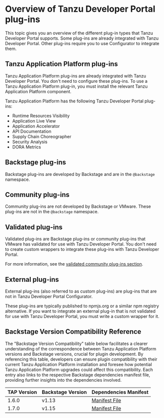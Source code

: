 # Overview of Tanzu Developer Portal plug-ins

This topic gives you an overview of the different plug-in types that Tanzu Developer Portal
supports. Some plug-ins are already integrated with Tanzu Developer Portal. Other plug-ins require
you to use Configurator to integrate them.

## <a id='tap-plug-ins'></a> Tanzu Application Platform plug-ins

Tanzu Application Platform plug-ins are already integrated with Tanzu Developer Portal. You don't
need to configure these plug-ins. To use a Tanzu Application Platform plug-in, you must install the
relevant Tanzu Application Platform component.

Tanzu Application Platform has the following Tanzu Developer Portal plug-ins:

- Runtime Resources Visibility
- Application Live View
- Application Accelerator
- API Documentation
- Supply Chain Choreographer
- Security Analysis
- DORA Metrics

## <a id='backstage-plug-ins'></a> Backstage plug-ins

Backstage plug-ins are developed by Backstage and are in the `@backstage` namespace.

## <a id='community-plug-ins'></a> Community plug-ins

Community plug-ins are not developed by Backstage or VMware. These plug-ins are not in the
`@backstage` namespace.

## <a id='valid-plug-ins'></a> Validated plug-ins

Validated plug-ins are Backstage plug-ins or community plug-ins that VMware has validated for use
with Tanzu Developer Portal. You don't need to create custom wrappers to integrate these plug-ins
with Tanzu Developer Portal.

For more information, see the [validated community plug-ins section](valid-comm-plugins/about.hbs.md).

## <a id='ext-plug-ins'></a> External plug-ins

External plug-ins (also referred to as custom plug-ins) are plug-ins that are not in
Tanzu Developer Portal Configurator.

These plug-ins are typically published to npmjs.org or a similar npm registry alternative. If you
want to integrate an external plug-in that is not validated for use with Tanzu Developer Portal, you
must write a custom wrapper for it.

## <a id='ver-table'></a> Backstage Version Compatibility Reference

The "Backstage Version Compatibility" table below facilitates a clearer understanding of the correspondence between Tanzu Application Platform versions and Backstage versions, crucial for plugin development. By referencing this table, developers can ensure plugin compatibility with their current Tanzu Application Platform installation and foresee how potential Tanzu Application Platform upgrades could affect this compatibility. Each entry also links to the respective Backstage dependencies manifest file, providing further insights into the dependencies involved.

| TAP Version | Backstage Version | Dependencies Manifest                                                             |
| ----------- | ----------------- | --------------------------------------------------------------------------------- |
| 1.6.0       | v1.13             | [Manifest File](https://github.com/backstage/backstage/blob/v1.13.0/package.json) |
| 1.7.0       | v1.15             | [Manifest File](https://github.com/backstage/backstage/blob/v1.15.0/package.json) |
